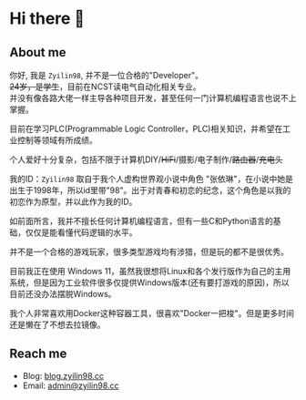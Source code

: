 # Hi there 👋

## About me

 你好, 我是 `Zyilin98`, 并不是一位合格的"Developer"。  
 ~~24岁，是学生~~，目前在NCST读电气自动化相关专业。   
 并没有像各路大佬一样主导各种项目开发，甚至任何一门计算机编程语言也说不上掌握。   
 
 
 目前在学习PLC(Programmable Logic Controller，PLC)相关知识，并希望在工业控制等领域有所成绩。
 
 个人爱好十分复杂，包括不限于计算机DIY/~~HiFi~~/摄影/电子制作/~~路由器~~/~~充电头~~

 我的ID：`Zyilin98` 取自于我个人虚构世界观小说中角色 "张依琳"，在小说中她是出生于1998年，所以id里带"98"。出于对青春和初恋的纪念，这个角色是以我的初恋作为原型，并以此作为我的ID。

 如前面所言，我并不擅长任何计算机编程语言，但有一些C和Python语言的基础，仅仅是能看懂代码逻辑的水平。

 并不是一个合格的游戏玩家，很多类型游戏均有涉猎，但是玩的都不是很优秀。

 目前我正在使用 Windows 11，虽然我很想将Linux和各个发行版作为自己的主用系统，但是因为工业软件很多仅提供Windows版本(还有要打游戏的原因)，所以目前还没办法摆脱Windows。
 
 我个人非常喜欢用Docker这种容器工具，很喜欢"Docker一把梭"。但是更多时间还是懒在了不想去拉镜像。


## Reach me

- Blog: [blog.zyilin98.cc](https://blog.zyilin98.cc)
- Email: [admin@zyilin98.cc](mailto:admin@zyilin98.cc)
